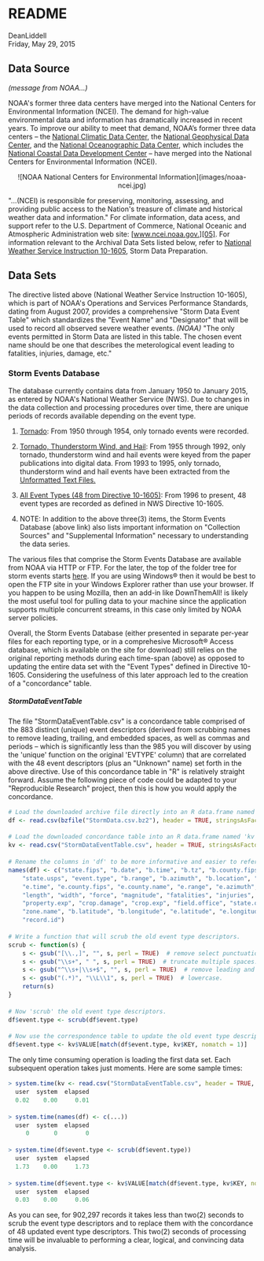 # README
DeanLiddell  
Friday, May 29, 2015  
<link rel="stylesheet" type="text/css" href="stylesheets/stylesheet.css">

## Data Source

*(message from NOAA...)*

NOAA's former three data centers have merged into the National Centers for 
Environmental Information (NCEI). The demand for high-value environmental data 
and information has dramatically increased in recent years. To improve our 
ability to meet that demand, NOAA’s former three data centers – the 
[National Climatic Data Center][01], the [National Geophysical Data Center][02], 
and the [National Oceanographic Data Center][03], which includes the 
[National Coastal Data Development Center][04] – have merged into the National Centers 
for Environmental Information (NCEI).

<center>![NOAA National Centers for Environmental Information](images/noaa-ncei.jpg)</center>

"...(NCEI) is responsible for preserving, monitoring, assessing, and providing 
public access to the Nation's treasure of climate and historical weather 
data and information." For climate information, data acess, and support refer
to the U.S. Department of Commerce, National Oceanic and Atmospheric 
Administration web site: [www.ncei.noaa.gov.][05]. For information relevant to
the Archival Data Sets listed below, refer to 
[National Weather Service Instruction 10-1605][06], Storm Data Preparation.

## Data Sets

The directive listed above (National Weather Service Instruction 10-1605), which
is part of NOAA's Operations and Services Performance Standards, dating from 
August 2007, provides a comprehensive "Storm Data Event Table" which standardizes
the "Event Name" and "Designator" that will be used to record all observed
severe weather events. *(NOAA)* "The only events permitted in Storm Data are listed 
in this table. The chosen event name should be one that describes the meterological
event leading to fatalities, injuries, damage, etc."

### Storm Events Database

The database currently contains data from January 1950 to January 2015, as entered 
by NOAA's National Weather Service (NWS). Due to changes in the data collection 
and processing procedures over time, there are unique periods of records available 
depending on the event type. 

1.  <u>Tornado</u>: From 1950 through 1954, only tornado events were recorded.  

2.  <u>Tornado, Thunderstorm Wind, and Hail</u>: From 1955 through 1992, only 
    tornado, thunderstorm wind and hail events were keyed from the paper 
    publications into digital data. From 1993 to 1995, only tornado, thunderstorm 
    wind and hail events have been extracted from the [Unformatted Text Files.][07]  
    
3.  <u>All Event Types (48 from Directive 10-1605)</u>: From 1996 to present, 48 
    event types are recorded as defined in NWS Directive 10-1605.

4.  NOTE: In addition to the above three(3) items, the Storm Events Database 
    (above link) also lists important information on "Collection Sources" and
    "Supplemental Information" necessary to understanding the data series.

The various files that comprise the Storm Events Database are available from
NOAA via HTTP or FTP. For the later, the top of the folder tree for storm
events starts [here](ftp://ftp.ncdc.noaa.gov/pub/data/swdi/stormevents/). If you 
are using Windows® then it would be best to open the FTP site in your Windows 
Explorer rather than use your browser. If you happen to be using Mozilla, then 
an add-in like DownThemAll! is likely the most useful tool for pulling data to 
your machine since the application supports multiple concurrent streams, in this 
case only limited by NOAA server policies.

Overall, the Storm Events Database (either presented in separate per-year files
for each reporting type, or in a comprehesive Microsoft® Access database, which
is available on the site for download) still relies on the original reporting
methods during each time-span (above) as opposed to updating the entire data set
with the "Event Types" defined in Directive 10-1605. Considering the usefulness
of this later approach led to the creation of a "concordance" table.

##### StormDataEventTable

The file "StormDataEventTable.csv" is a concordance table comprised of the 883
distinct (unique) event descriptors (derived from scrubbing names to remove
leading, trailing, and embedded spaces, as well as commas and periods – which is
significantly less than the 985 you will discover by using the 'unique' function
on the original 'EVTYPE' column) that are correlated with the 48 event descriptors 
(plus an "Unknown" name) set forth in the above directive. Use of this concordance 
table in "R" is relatively straight forward. Assume the following piece of code 
could be adapted to your "Reproducible Research" project, then this is how you 
would apply the concordance.


```r
# Load the downloaded archive file directly into an R data.frame named 'df'.
df <- read.csv(bzfile("StormData.csv.bz2"), header = TRUE, stringsAsFactors = FALSE)

# Load the downloaded concordance table into an R data.frame named 'kv'.
kv <- read.csv("StormDataEventTable.csv", header = TRUE, stringsAsFactors = FALSE)

# Rename the columns in 'df' to be more informative and easier to reference.
names(df) <- c("state.fips", "b.date", "b.time", "b.tz", "b.county.fips", "b.county.name", 
    "state.usps", "event.type", "b.range", "b.azimuth", "b.location", "e.date", 
    "e.time", "e.county.fips", "e.county.name", "e.range", "e.azimuth", "e.location", 
    "length", "width", "force", "magnitude", "fatalities", "injuries", "property.damage", 
    "property.exp", "crop.damage", "crop.exp", "field.office", "state.office", 
    "zone.name", "b.latitude", "b.longitude", "e.latitude", "e.longitude", "remarks", 
    "record.id")

# Write a function that will scrub the old event type descriptors.
scrub <- function(s) {
    s <- gsub("[\\.,]", "", s, perl = TRUE)  # remove select punctuation.
    s <- gsub("\\s+", " ", s, perl = TRUE)  # truncate multiple spaces.
    s <- gsub("^\\s+|\\s+$", "", s, perl = TRUE)  # remove leading and trailing spaces.
    s <- gsub("(.*)", "\\L\\1", s, perl = TRUE)  # lowercase.
    return(s)
}

# Now 'scrub' the old event type descriptors.
df$event.type <- scrub(df$event.type)

# Now use the correspondence table to update the old event type descriptors.
df$event.type <- kv$VALUE[match(df$event.type, kv$KEY, nomatch = 1)]
```

The only time consuming operation is loading the first data set. Each subsequent
operation takes just moments. Here are some sample times:


```r
> system.time(kv <- read.csv("StormDataEventTable.csv", header = TRUE, stringsAsFactors = FALSE))
  user  system  elapsed  
  0.02    0.00     0.01  

> system.time(names(df) <- c(...))
  user  system  elapsed  
     0       0        0  

> system.time(df$event.type <- scrub(df$event.type))
  user  system  elapsed  
  1.73    0.00     1.73  

> system.time(df$event.type <- kv$VALUE[match(df$event.type, kv$KEY, nomatch = 1)])
  user  system  elapsed  
  0.03    0.00     0.06  
```

As you can see, for 902,297 records it takes less than two(2) seconds to scrub
the event type descriptors and to replace them with the concordance of 48
updated event type descriptors. This two(2) seconds of processing time will be
invaluable to performing a clear, logical, and convincing data analysis.


[01]:http://www.ncdc.noaa.gov/
[02]:http://www.ngdc.noaa.gov/
[03]:http://www.nodc.noaa.gov/
[04]:http://www.ncddc.noaa.gov/
[05]:http://www.ncei.noaa.gov/
[06]:https://www.ncdc.noaa.gov/stormevents/pd01016005curr.pdf
[07]:https://www.ncdc.noaa.gov/stormevents/details.jsp?type=collection
[08]:ftp://ftp.ncdc.noaa.gov/pub/data/swdi/stormevents/
